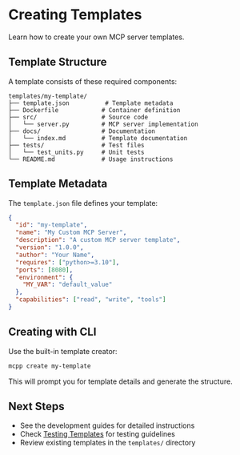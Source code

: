 # Creating Templates

Learn how to create your own MCP server templates.

## Template Structure

A template consists of these required components:

```
templates/my-template/
├── template.json          # Template metadata
├── Dockerfile            # Container definition
├── src/                  # Source code
│   └── server.py         # MCP server implementation
├── docs/                 # Documentation
│   └── index.md          # Template documentation
├── tests/                # Test files
│   └── test_units.py     # Unit tests
└── README.md             # Usage instructions
```

## Template Metadata

The `template.json` file defines your template:

```json
{
  "id": "my-template",
  "name": "My Custom MCP Server",
  "description": "A custom MCP server template",
  "version": "1.0.0",
  "author": "Your Name",
  "requires": ["python>=3.10"],
  "ports": [8080],
  "environment": {
    "MY_VAR": "default_value"
  },
  "capabilities": ["read", "write", "tools"]
}
```

## Creating with CLI

Use the built-in template creator:

```bash
mcpp create my-template
```

This will prompt you for template details and generate the structure.

## Next Steps

- See the development guides for detailed instructions
- Check [Testing Templates](testing.md) for testing guidelines
- Review existing templates in the `templates/` directory
